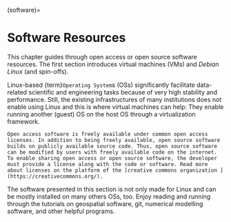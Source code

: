 (software)=
# Software Resources

This chapter guides through open access or open source software resources. The first section introduces virtual machines (VMs) and *Debian Linux* (and spin-offs).

Linux-based {term}`Operating System`s (OSs) significantly facilitate data-related scientific and engineering tasks because of very high stability and performance. Still, the existing infrastructures of many institutions does not enable using Linux and this is where virtual machines can help: They enable running another (guest) OS on the host OS through a virtualization framework.


```{admonition} The difference between Open Access and Open Source
Open access software is freely available under common open access licenses. In addition to being freely available, open source software builds on publicly available source code. Thus, open source software can be modified by users with freely available code on the internet. To enable sharing open access or open source software, the developer must provide a license along with the code or software. Read more about licenses on the platform of the [creative commons organization ](https://creativecommons.org/).
```

The software presented in this section is not only made for Linux and can be mostly installed on many others OSs, too. Enjoy reading and running through the tutorials on geospatial software, git, numerical modelling software, and other helpful programs.
